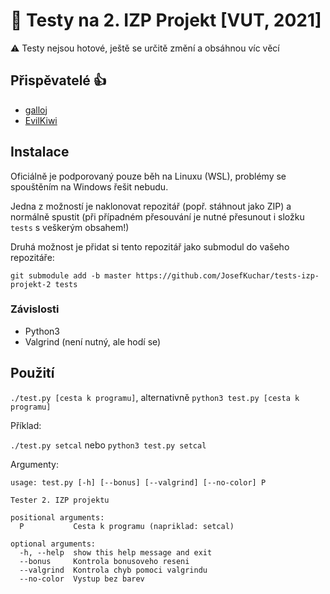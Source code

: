 # 🧪 Testy na 2. IZP Projekt [VUT, 2021]
⚠️ Testy nejsou hotové, ještě se určitě změní a obsáhnou víc věcí

## Přispěvatelé 👍
- [galloj](https://github.com/galloj)
- [EvilKiwi](https://github.com/EvilKiwi)

## Instalace
Oficiálně je podporovaný pouze běh na Linuxu (WSL), problémy se spouštěním na Windows řešit nebudu.

Jedna z možností je naklonovat repozitář (popř. stáhnout jako ZIP) a normálně spustit (při případném přesouvání je nutné přesunout i složku `tests` s veškerým obsahem!)

Druhá možnost je přidat si tento repozitář jako submodul do vašeho repozitáře:

`git submodule add -b master https://github.com/JosefKuchar/tests-izp-projekt-2 tests`


### Závislosti
- Python3
- Valgrind (není nutný, ale hodí se)

## Použití
`./test.py [cesta k programu]`, alternativně `python3 test.py [cesta k programu]`

Příklad:

`./test.py setcal` nebo `python3 test.py setcal`

Argumenty:

```
usage: test.py [-h] [--bonus] [--valgrind] [--no-color] P

Tester 2. IZP projektu

positional arguments:
  P           Cesta k programu (napriklad: setcal)

optional arguments:
  -h, --help  show this help message and exit
  --bonus     Kontrola bonusoveho reseni
  --valgrind  Kontrola chyb pomoci valgrindu
  --no-color  Vystup bez barev
```
